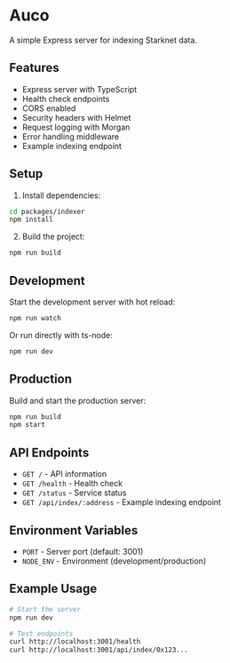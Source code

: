 # Auco

A simple Express server for indexing Starknet data.

## Features

- Express server with TypeScript
- Health check endpoints
- CORS enabled
- Security headers with Helmet
- Request logging with Morgan
- Error handling middleware
- Example indexing endpoint

## Setup

1. Install dependencies:
```bash
cd packages/indexer
npm install
```

2. Build the project:
```bash
npm run build
```

## Development

Start the development server with hot reload:
```bash
npm run watch
```

Or run directly with ts-node:
```bash
npm run dev
```

## Production

Build and start the production server:
```bash
npm run build
npm start
```

## API Endpoints

- `GET /` - API information
- `GET /health` - Health check
- `GET /status` - Service status
- `GET /api/index/:address` - Example indexing endpoint

## Environment Variables

- `PORT` - Server port (default: 3001)
- `NODE_ENV` - Environment (development/production)

## Example Usage

```bash
# Start the server
npm run dev

# Test endpoints
curl http://localhost:3001/health
curl http://localhost:3001/api/index/0x123...
``` 